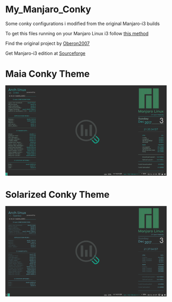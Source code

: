 # My_Manjaro_Conky
Some conky configurations i modified from the original Manjaro-i3 builds 

To get this files running on your Manjaro Linux i3 follow [this method](https://github.com/illuminati-RV/illuminatus_Manjaro_Conky/wiki)

Find the original project by [Oberon2007](https://github.com/oberon2007/conky)

Get Manjaro-i3 edition at [Sourceforge](https://sourceforge.net/projects/manjarolinux-community/files/i3/)

# Maia Conky Theme
![error](Wallpaper/MaiaConkyArtwork.png "Description goes here")

# Solarized Conky Theme
![error](Wallpaper/SolarizedConkyArtwork.png "Description goes here")
